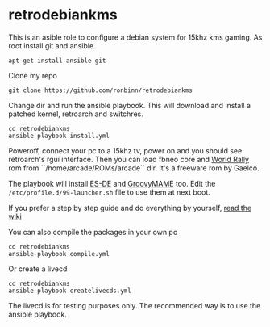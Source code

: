 # retrodebiankms
This is an asible role to configure a debian system for 15khz kms gaming. As root install git and ansible.
```
apt-get install ansible git
```
Clone my repo
```
git clone https://github.com/ronbinn/retrodebiankms
```
Change dir and run the ansible playbook. This will download and install a patched kernel, retroarch and switchres.
```
cd retrodebiankms
ansible-playbook install.yml
```
Poweroff, connect your pc to a 15khz tv, power on and you should see retroarch's rgui interface. Then you can load fbneo core and [World Rally](https://en.wikipedia.org/wiki/World_Rally_(1993_video_game)) rom from ``/home/arcade/ROMs/arcade`` dir. It's a freeware rom by Gaelco.

The playbook will install [ES-DE](https://gitlab.com/es-de/) and [GroovyMAME](https://github.com/antonioginer/groovymame) too. Edit the ``/etc/profile.d/99-launcher.sh`` file to use them at next boot.

If you prefer a step by step guide and do everything by yourself, [read the wiki](https://github.com/ronbinn/retrodebiankms/wiki)

You can also compile the packages in your own pc
```
cd retrodebiankms
ansible-playbook compile.yml
```
Or create a livecd
```
cd retrodebiankms
ansible-playbook createlivecds.yml
```
The livecd is for testing purposes only. The recommended way is to use the ansible playbook. 

